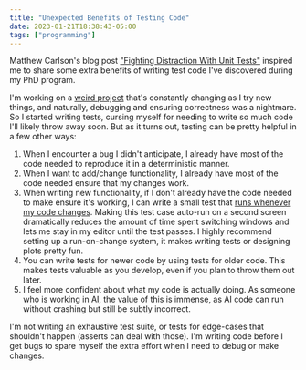 ```yaml
---
title: "Unexpected Benefits of Testing Code"
date: 2023-01-21T18:38:43-05:00
tags: ["programming"]
---
```


Matthew Carlson's blog post ["Fighting Distraction With Unit Tests"](https://matthewc.dev/musings/unit-tests/) inspired me to share some extra benefits of writing test code I've discovered during my PhD program.

I'm working on a [weird project](https://github.com/jarbus/evotrade) that's constantly changing as I try new things, and naturally, debugging and ensuring correctness was a nightmare. So I started writing tests, cursing myself for needing to write so much code I'll likely throw away soon. But as it turns out, testing can be pretty helpful in a few other ways:

1. When I encounter a bug I didn't anticipate, I already have most of the code needed to reproduce it in a deterministic manner.
2. When I want to add/change functionality, I already have most of the code needed ensure that my changes work.
3. When writing new functionality, if I don't already have the code needed to make ensure it's working, I can write a small test that [runs whenever my code changes](https://timholy.github.io/Revise.jl/stable/user_reference/#Revise.entr). Making this test case auto-run on a second screen dramatically reduces the amount of time spent switching windows and lets me stay in my editor until the test passes. I highly recommend setting up a run-on-change system, it makes writing tests or designing plots pretty fun.
4. You can write tests for newer code by using tests for older code. This makes tests valuable as you develop, even if you plan to throw them out later.
5. I feel more confident about what my code is actually doing. As someone who is working in AI, the value of this is immense, as AI code can run without crashing but still be subtly incorrect.

I'm not writing an exhaustive test suite, or tests for edge-cases that shouldn't happen (asserts can deal with those). I'm writing code before I get bugs to spare myself the extra effort when I need to debug or make changes.
